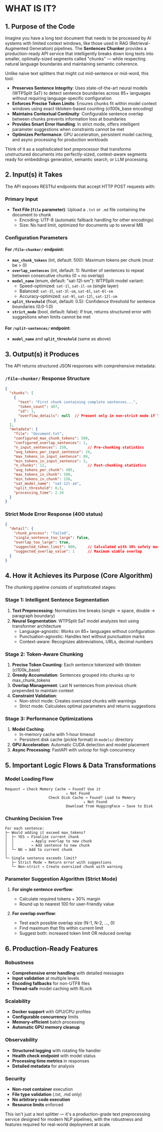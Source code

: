 # WHAT IS IT?

## 1. Purpose of the Code

Imagine you have a long text document that needs to be processed by AI systems with limited context windows, like those used in RAG (Retrieval-Augmented Generation) pipelines. The **Sentences Chunker** provides a production-ready API service that intelligently breaks down long texts into smaller, optimally-sized segments called "chunks" — while respecting natural language boundaries and maintaining semantic coherence.

Unlike naive text splitters that might cut mid-sentence or mid-word, this tool:

* **Preserves Sentence Integrity**: Uses state-of-the-art neural models (WTPSplit SaT) to detect sentence boundaries across 85+ languages without requiring language-specific configuration
* **Enforces Precise Token Limits**: Ensures chunks fit within model context windows using exact tiktoken-based counting (cl100k_base encoding)
* **Maintains Contextual Continuity**: Configurable sentence overlap between chunks prevents information loss at boundaries
* **Provides Smart Error Handling**: In strict mode, offers intelligent parameter suggestions when constraints cannot be met
* **Optimizes Performance**: GPU acceleration, persistent model caching, and async processing for production workloads

Think of it as a sophisticated text preprocessor that transforms unstructured documents into perfectly-sized, context-aware segments ready for embeddings generation, semantic search, or LLM processing.

## 2. Input(s) it Takes

The API exposes RESTful endpoints that accept HTTP POST requests with:

### Primary Input
* **Text File (`file` parameter)**: Upload a `.txt` or `.md` file containing the document to chunk
  * Encoding: UTF-8 (automatic fallback handling for other encodings)
  * Size: No hard limit, optimized for documents up to several MB

### Configuration Parameters

#### For `/file-chunker/` endpoint:
* **`max_chunk_tokens`** (int, default: 500): Maximum tokens per chunk (must be > 0)
* **`overlap_sentences`** (int, default: 1): Number of sentences to repeat between consecutive chunks (0 = no overlap)
* **`model_name`** (enum, default: "sat-12l-sm"): WTPSplit model variant:
  * Speed-optimized: `sat-1l`, `sat-1l-sm` (single layer)
  * Balanced: `sat-3l`, `sat-3l-sm`, `sat-6l`, `sat-6l-sm`
  * Accuracy-optimized: `sat-9l`, `sat-12l`, `sat-12l-sm`
* **`split_threshold`** (float, default: 0.5): Confidence threshold for sentence boundaries (0.0-1.0)
* **`strict_mode`** (bool, default: false): If true, returns structured error with suggestions when limits cannot be met

#### For `/split-sentences/` endpoint:
* **`model_name`** and **`split_threshold`** (same as above)

## 3. Output(s) it Produces

The API returns structured JSON responses with comprehensive metadata:

### `/file-chunker/` Response Structure

```json
{
  "chunks": [
    {
      "text": "First chunk containing complete sentences...",
      "token_count": 487,
      "id": 1,
      "overflow_details": null  // Present only in non-strict mode if limits exceeded
    }
  ],
  "metadata": {
    "file": "document.txt",
    "configured_max_chunk_tokens": 500,
    "configured_overlap_sentences": 1,
    "n_input_sentences": 250,         // Pre-chunking statistics
    "avg_tokens_per_input_sentence": 24,
    "max_tokens_in_input_sentence": 89,
    "min_tokens_in_input_sentence": 3,
    "n_chunks": 12,                   // Post-chunking statistics
    "avg_tokens_per_chunk": 485,
    "max_tokens_in_chunk": 500,
    "min_tokens_in_chunk": 156,
    "sat_model_name": "sat-12l-sm",
    "split_threshold": 0.5,
    "processing_time": 2.34
  }
}
```

### Strict Mode Error Response (400 status)

```json
{
  "detail": {
    "chunk_process": "failed",
    "single_sentence_too_large": false,
    "overlap_too_large": true,
    "suggested_token_limit": 800,     // Calculated with 30% safety margin
    "suggested_overlap_value": 1      // Maximum viable overlap
  }
}
```

## 4. How it Achieves its Purpose (Core Algorithm)

The chunking pipeline consists of sophisticated stages:

### Stage 1: Intelligent Sentence Segmentation
1. **Text Preprocessing**: Normalizes line breaks (single → space, double → paragraph boundary)
2. **Neural Segmentation**: WTPSplit SaT model analyzes text using transformer architecture
   * Language-agnostic: Works on 85+ languages without configuration
   * Punctuation-agnostic: Handles text without punctuation marks
   * Context-aware: Recognizes abbreviations, URLs, decimal numbers

### Stage 2: Token-Aware Chunking
1. **Precise Token Counting**: Each sentence tokenized with tiktoken (cl100k_base)
2. **Greedy Accumulation**: Sentences grouped into chunks up to max_chunk_tokens
3. **Overlap Management**: Last N sentences from previous chunk prepended to maintain context
4. **Constraint Validation**: 
   * Non-strict mode: Creates oversized chunks with warnings
   * Strict mode: Calculates optimal parameters and returns suggestions

### Stage 3: Performance Optimizations
1. **Model Caching**: 
   * In-memory cache with 1-hour timeout
   * Persistent disk cache (pickle format) in `models/` directory
2. **GPU Acceleration**: Automatic CUDA detection and model placement
3. **Async Processing**: FastAPI with uvloop for high concurrency

## 5. Important Logic Flows & Data Transformations

### Model Loading Flow
```
Request → Check Memory Cache → Found? Use it
                            ↓ Not Found
                    Check Disk Cache → Found? Load to Memory
                                    ↓ Not Found
                            Download from HuggingFace → Save to Disk
```

### Chunking Decision Tree
```
For each sentence:
├─ Would adding it exceed max_tokens?
│  ├─ YES → Finalize current chunk
│  │        → Apply overlap to new chunk
│  │        → Add sentence to new chunk
│  └─ NO → Add to current chunk
│
└─ Single sentence exceeds limit?
   ├─ Strict Mode → Return error with suggestions
   └─ Non-strict → Create oversized chunk with warning
```

### Parameter Suggestion Algorithm (Strict Mode)
1. **For single sentence overflow**:
   * Calculate required tokens + 30% margin
   * Round up to nearest 100 for user-friendly value

2. **For overlap overflow**:
   * Test each possible overlap size (N-1, N-2, ..., 0)
   * Find maximum that fits within current limit
   * Suggest both: increased token limit OR reduced overlap

## 6. Production-Ready Features

### Robustness
* **Comprehensive error handling** with detailed messages
* **Input validation** at multiple levels
* **Encoding fallbacks** for non-UTF8 files
* **Thread-safe** model caching with RLock

### Scalability
* **Docker support** with GPU/CPU profiles
* **Configurable concurrency** limits
* **Memory-efficient** batch processing
* **Automatic GPU memory cleanup**

### Observability
* **Structured logging** with rotating file handler
* **Health check endpoint** with model status
* **Processing time metrics** in responses
* **Detailed metadata** for analysis

### Security
* **Non-root container** execution
* **File type validation** (.txt, .md only)
* **No arbitrary code execution**
* **Resource limits** enforced

This isn't just a text splitter — it's a production-grade text preprocessing service designed for modern NLP pipelines, with the robustness and features required for real-world deployment at scale.
